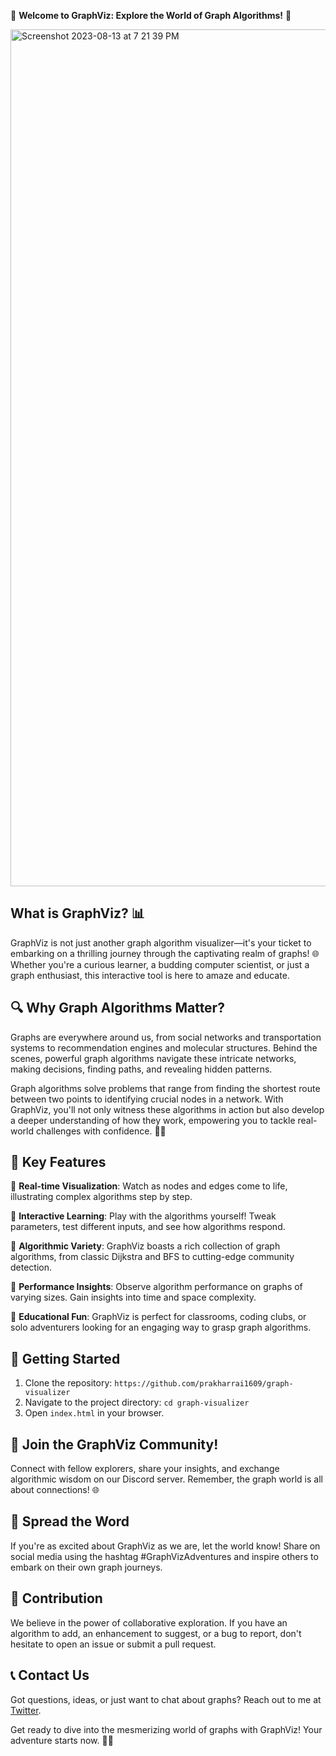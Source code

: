 🚀 **Welcome to GraphViz: Explore the World of Graph Algorithms!** 🌌

<img width="1371" alt="Screenshot 2023-08-13 at 7 21 39 PM" src="https://github.com/prakharrai1609/graph-visualizer/assets/58136319/73d52f8d-928f-429e-a51b-17db3a6eab70">

## What is GraphViz? 📊

GraphViz is not just another graph algorithm visualizer—it's your ticket to embarking on a thrilling journey through the captivating realm of graphs! 🌐 Whether you're a curious learner, a budding computer scientist, or just a graph enthusiast, this interactive tool is here to amaze and educate.

## 🔍 Why Graph Algorithms Matter?

Graphs are everywhere around us, from social networks and transportation systems to recommendation engines and molecular structures. Behind the scenes, powerful graph algorithms navigate these intricate networks, making decisions, finding paths, and revealing hidden patterns.

Graph algorithms solve problems that range from finding the shortest route between two points to identifying crucial nodes in a network. With GraphViz, you'll not only witness these algorithms in action but also develop a deeper understanding of how they work, empowering you to tackle real-world challenges with confidence. 🕵️‍♂️

## 🌈 Key Features

🔸 **Real-time Visualization**: Watch as nodes and edges come to life, illustrating complex algorithms step by step.

🔸 **Interactive Learning**: Play with the algorithms yourself! Tweak parameters, test different inputs, and see how algorithms respond.

🔸 **Algorithmic Variety**: GraphViz boasts a rich collection of graph algorithms, from classic Dijkstra and BFS to cutting-edge community detection.

🔸 **Performance Insights**: Observe algorithm performance on graphs of varying sizes. Gain insights into time and space complexity.

🔸 **Educational Fun**: GraphViz is perfect for classrooms, coding clubs, or solo adventurers looking for an engaging way to grasp graph algorithms.

## 🚗 Getting Started

1. Clone the repository: `https://github.com/prakharrai1609/graph-visualizer`
2. Navigate to the project directory: `cd graph-visualizer`
3. Open `index.html` in your browser.

## 🎉 Join the GraphViz Community!

Connect with fellow explorers, share your insights, and exchange algorithmic wisdom on our Discord server. Remember, the graph world is all about connections! 🌐

## 📣 Spread the Word

If you're as excited about GraphViz as we are, let the world know! Share on social media using the hashtag #GraphVizAdventures and inspire others to embark on their own graph journeys.

## 🙌 Contribution

We believe in the power of collaborative exploration. If you have an algorithm to add, an enhancement to suggest, or a bug to report, don't hesitate to open an issue or submit a pull request.

## 📞 Contact Us

Got questions, ideas, or just want to chat about graphs? Reach out to me at <a href="https://twitter.com/prakharrai1609">Twitter</a>.

Get ready to dive into the mesmerizing world of graphs with GraphViz! Your adventure starts now. 🌟🔗
